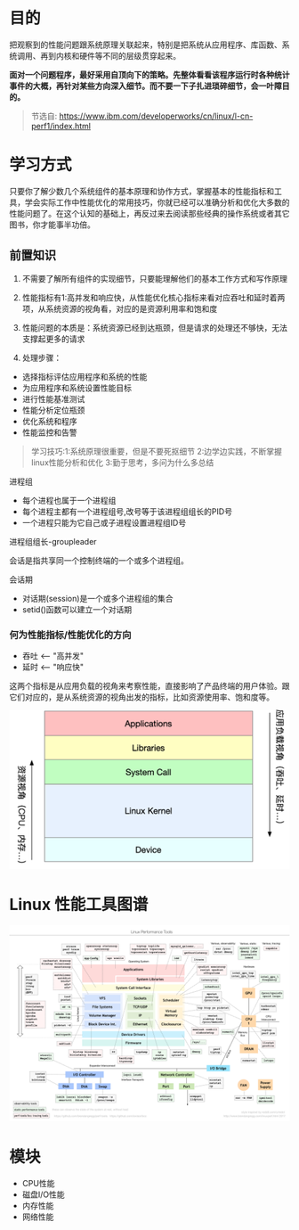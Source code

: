 # 目的 

把观察到的性能问题跟系统原理关联起来，特别是把系统从应用程序、库函数、系统调用、再到内核和硬件等不同的层级贯穿起来。

**面对一个问题程序，最好采用自顶向下的策略。先整体看看该程序运行时各种统计事件的大概，再针对某些方向深入细节。而不要一下子扎进琐碎细节，会一叶障目的。**

> 节选自: https://www.ibm.com/developerworks/cn/linux/l-cn-perf1/index.html

# 学习方式

只要你了解少数几个系统组件的基本原理和协作方式，掌握基本的性能指标和工具，学会实际工作中性能优化的常用技巧，你就已经可以准确分析和优化大多数的性能问题了。在这个认知的基础上，再反过来去阅读那些经典的操作系统或者其它图书，你才能事半功倍。

## 前置知识

1. 不需要了解所有组件的实现细节，只要能理解他们的基本工作方式和写作原理

2. 性能指标有1:高并发和响应快，从性能优化核心指标来看对应吞吐和延时着两项，从系统资源的视角看，对应的是资源利用率和饱和度
3. 性能问题的本质是：系统资源已经到达瓶颈，但是请求的处理还不够快，无法支撑起更多的请求
4. 处理步骤：

- 选择指标评估应用程序和系统的性能
- 为应用程序和系统设置性能目标
- 进行性能基准测试
- 性能分析定位瓶颈
- 优化系统和程序
- 性能监控和告警

>  学习技巧:1:系统原理很重要，但是不要死抠细节
>      2:边学边实践，不断掌握linux性能分析和优化
>      3:勤于思考，多问为什么多总结

进程组

- 每个进程也属于一个进程组
- 每个进程主都有一个进程组号,改号等于该进程组组长的PID号
- 一个进程只能为它自己或子进程设置进程组ID号

进程组组长-groupleader

会话是指共享同一个控制终端的一个或多个进程组。

会话期

- 对话期(session)是一个或多个进程组的集合
- setid()函数可以建立一个对话期

### 何为性能指标/性能优化的方向

- 吞吐  <-- "高并发"
- 延时  <-- "响应快"

这两个指标是从应用负载的视角来考察性能，直接影响了产品终端的用户体验。跟它们对应的，是从系统资源的视角出发的指标，比如资源使用率、饱和度等。

![img](../image/920601da775da08844d231bc2b4c301d.png)

# Linux 性能工具图谱

![9ee6c1c5d88b0468af1a3280865a6b7a](../image/9ee6c1c5d88b0468af1a3280865a6b7a.png)

# 模块

- CPU性能
- 磁盘I/O性能
- 内存性能
- 网络性能